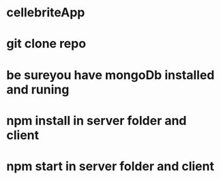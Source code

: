 # cellebriteApp
# git clone repo
# be sureyou have mongoDb installed and runing 
# npm install in server folder and client
# npm start in server folder and client
